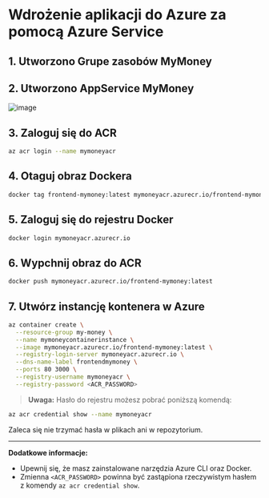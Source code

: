 # Wdrożenie aplikacji do Azure za pomocą Azure Service


## 1. Utworzono Grupe zasobów MyMoney



## 2. Utworzono AppService MyMoney
![image](https://github.com/user-attachments/assets/98905f31-faf9-4070-ba5f-2cabb1825f2b)


## 3. Zaloguj się do ACR

```sh
az acr login --name mymoneyacr
```

## 4. Otaguj obraz Dockera

```sh
docker tag frontend-mymoney:latest mymoneyacr.azurecr.io/frontend-mymoney:latest
```

## 5. Zaloguj się do rejestru Docker

```sh
docker login mymoneyacr.azurecr.io
```

## 6. Wypchnij obraz do ACR

```sh
docker push mymoneyacr.azurecr.io/frontend-mymoney:latest
```

## 7. Utwórz instancję kontenera w Azure

```sh
az container create \
  --resource-group my-money \
  --name mymoneycontainerinstance \
  --image mymoneyacr.azurecr.io/frontend-mymoney:latest \
  --registry-login-server mymoneyacr.azurecr.io \
  --dns-name-label frontendmymoney \
  --ports 80 3000 \
  --registry-username mymoneyacr \
  --registry-password <ACR_PASSWORD>
```

> **Uwaga:** Hasło do rejestru możesz pobrać poniższą komendą:

```sh
az acr credential show --name mymoneyacr
```

Zaleca się nie trzymać hasła w plikach ani w repozytorium.

---

**Dodatkowe informacje:**
- Upewnij się, że masz zainstalowane narzędzia Azure CLI oraz Docker.
- Zmienna `<ACR_PASSWORD>` powinna być zastąpiona rzeczywistym hasłem z komendy `az acr credential show`.
